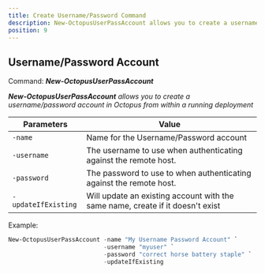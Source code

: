 ```yaml
---
title: Create Username/Password Command
description: New-OctopusUserPassAccount allows you to create a username/password account in Octopus from within a running deployment
position: 9
---
```


## Username/Password Account
Command: **_New-OctopusUserPassAccount_**

_**New-OctopusUserPassAccount** allows you to create a username/password account in Octopus from within a running deployment_

| Parameters                    | Value                                                                                                      |
|-------------------------------|------------------------------------------------------------------------------------------------------------|
| `-name`                       | Name for the Username/Password account                                                                     |
| `-username`                   | The username to use when authenticating against the remote host.                                           |
| `-password`                   | The password to use to when authenticating against the remote host.                                        |
| `-updateIfExisting`           | Will update an existing account with the same name, create if it doesn't exist                             |

Example:
```powershell
New-OctopusUserPassAccount -name "My Username Password Account" `
                           -username "myuser" `
                           -password "correct horse battery staple" `
                           -updateIfExisting
```
